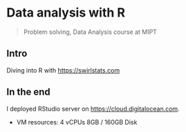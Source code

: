 # Data analysis with R

> Problem solving, Data Analysis course at MIPT

## Intro

Diving into R with https://swirlstats.com

## In the end

I deployed RStudio server on https://cloud.digitalocean.com. 
- VM resources: 4 vCPUs 8GB / 160GB Disk
